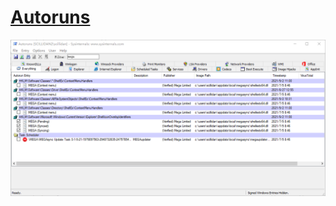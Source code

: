 # [Autoruns](https://docs.microsoft.com/zh-cn/sysinternals/downloads/autoruns)

![autoruns](/_image/opt/_windows/autoruns.png)
